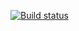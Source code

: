 [ ![Build status](https://ci.appveyor.com/api/projects/status/d9lo3dmvlaodq39u/branch/main?svg=true)](https://ci.appveyor.com/project/SergeyStrelnikovv/patterns1/branch/main)
